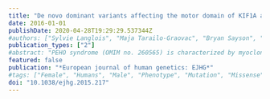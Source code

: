 ```yaml
---
title: "De novo dominant variants affecting the motor domain of KIF1A are a cause of PEHO syndrome"
date: 2016-01-01
publishDate: 2020-04-28T19:29:29.537344Z
#authors: ["Sylvie Langlois", "Maja Tarailo-Graovac", "Bryan Sayson", "Britt Drögemöller", "Anne Swenerton", "Colin Jd Ross", "Wyeth W. Wasserman", "Clara Dm van Karnebeek"]
publication_types: ["2"]
#abstract: "PEHO syndrome (OMIM no. 260565) is characterized by myoclonic jerking and infantile spasms, profound psychomotor retardation with the absence of motor milestones and speech, absence or early loss of visual fixation with atrophy of optic discs by 2 years of age and progressive brain atrophy on neuroimaging. We describe the results of a genomic study of a girl with PEHO syndrome and review the literature on cases with a disease-causing variant in the same gene. Exome sequencing of the index and unaffected parents followed by Sanger confirmation identified nine candidate genes harboring nonsynonymous rare variants identified by trio whole-exome sequencing. The de novo variant, a missense variant (c.296CtextgreaterT, p.(T99M)), affecting the motor domain of KIF1A was considered the pathogenic mutation. The literature review revealed 24 cases with disease-causing variants in the motor domain of KIF1A, of which three met all the criteria for PEHO syndrome and an additional patient with incomplete clinical data met four of the five criteria. If the criteria were modified to include cases with any convulsive disorder and less profound intellectual disability, a total of six patients met all five of the criteria, three patients met four of the criteria and six met three of the criteria. Our results indicate that the molecular basis for PEHO syndrome, in at least a subset of patients, is a dominant KIF1A variant affecting the motor domain of the protein. Variable expressivity is seen with recurrent variants causing the full phenotype of PEHO syndrome in some patients and in other patients, a partial or milder PEHO phenotype."
featured: false
publication: "*European journal of human genetics: EJHG*"
#tags: ["Female", "Humans", "Male", "Phenotype", "Mutation", "Missense", "Adolescent", "Child", "Child", "Preschool", "Infant", "Pedigree", "Brain Edema", "Genes", "Dominant", "Kinesin", "Neurodegenerative Diseases", "Optic Atrophy", "Protein Domains", "Spasms", "Infantile"]
doi: "10.1038/ejhg.2015.217"
---
```


